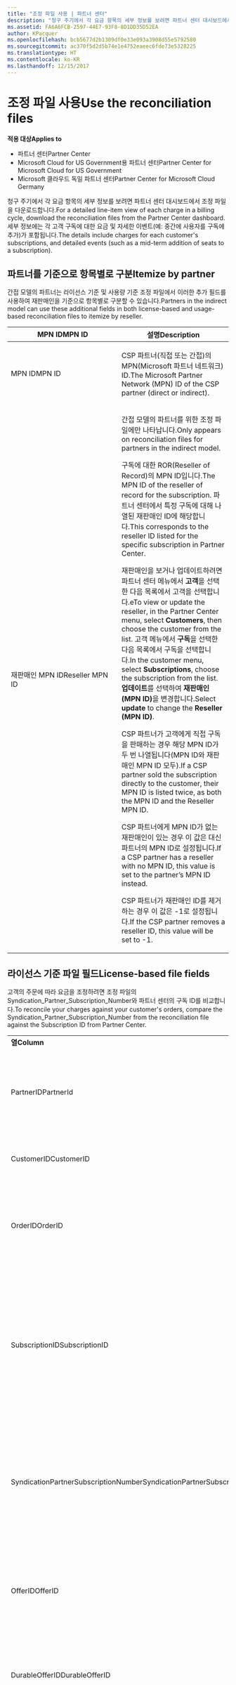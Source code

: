 ```yaml
---
title: "조정 파일 사용 | 파트너 센터"
description: "청구 주기에서 각 요금 항목의 세부 정보를 보려면 파트너 센터 대시보드에서 조정 파일을 다운로드합니다."
ms.assetid: FA6A6FCB-2597-44E7-93F8-8D1DD35D52EA
author: KPacquer
ms.openlocfilehash: bcb5677d2b1309df0e33e093a3908d55e5792580
ms.sourcegitcommit: ac370f5d2d5b74e1e4752eaeec6fde73e5328225
ms.translationtype: HT
ms.contentlocale: ko-KR
ms.lasthandoff: 12/15/2017
---
```

# <a name="use-the-reconciliation-files"></a><span data-ttu-id="bdb46-103">조정 파일 사용</span><span class="sxs-lookup"><span data-stu-id="bdb46-103">Use the reconciliation files</span></span>

**<span data-ttu-id="bdb46-104">적용 대상</span><span class="sxs-lookup"><span data-stu-id="bdb46-104">Applies to</span></span>**

-  <span data-ttu-id="bdb46-105">파트너 센터</span><span class="sxs-lookup"><span data-stu-id="bdb46-105">Partner Center</span></span>
-  <span data-ttu-id="bdb46-106">Microsoft Cloud for US Government용 파트너 센터</span><span class="sxs-lookup"><span data-stu-id="bdb46-106">Partner Center for Microsoft Cloud for US Government</span></span>
-  <span data-ttu-id="bdb46-107">Microsoft 클라우드 독일 파트너 센터</span><span class="sxs-lookup"><span data-stu-id="bdb46-107">Partner Center for Microsoft Cloud Germany</span></span>

<span data-ttu-id="bdb46-108">청구 주기에서 각 요금 항목의 세부 정보를 보려면 파트너 센터 대시보드에서 조정 파일을 다운로드합니다.</span><span class="sxs-lookup"><span data-stu-id="bdb46-108">For a detailed line-item view of each charge in a billing cycle, download the reconciliation files from the Partner Center dashboard.</span></span> <span data-ttu-id="bdb46-109">세부 정보에는 각 고객 구독에 대한 요금 및 자세한 이벤트(예: 중간에 사용자를 구독에 추가)가 포함됩니다.</span><span class="sxs-lookup"><span data-stu-id="bdb46-109">The details include charges for each customer's subscriptions, and detailed events (such as a mid-term addition of seats to a subscription).</span></span>

## <a href="" id="itemizebypartner"></a><span data-ttu-id="bdb46-110">파트너를 기준으로 항목별로 구분</span><span class="sxs-lookup"><span data-stu-id="bdb46-110">Itemize by partner</span></span>


<span data-ttu-id="bdb46-111">간접 모델의 파트너는 라이선스 기준 및 사용량 기준 조정 파일에서 이러한 추가 필드를 사용하여 재판매인을 기준으로 항목별로 구분할 수 있습니다.</span><span class="sxs-lookup"><span data-stu-id="bdb46-111">Partners in the indirect model can use these additional fields in both license-based and usage-based reconciliation files to itemize by reseller.</span></span>

<table>
<colgroup>
<col width="50%" />
<col width="50%" />
</colgroup>
<thead>
<tr class="header">
<th><span data-ttu-id="bdb46-112">MPN ID</span><span class="sxs-lookup"><span data-stu-id="bdb46-112">MPN ID</span></span></th>
<th><span data-ttu-id="bdb46-113">설명</span><span class="sxs-lookup"><span data-stu-id="bdb46-113">Description</span></span></th>
</tr>
</thead>
<tbody>
<tr class="odd">
<td><span data-ttu-id="bdb46-114">MPN ID</span><span class="sxs-lookup"><span data-stu-id="bdb46-114">MPN ID</span></span></td>
<td><p><span data-ttu-id="bdb46-115">CSP 파트너(직접 또는 간접)의 MPN(Microsoft 파트너 네트워크) ID.</span><span class="sxs-lookup"><span data-stu-id="bdb46-115">The Microsoft Partner Network (MPN) ID of the CSP partner (direct or indirect).</span></span></p></td>
</tr>
<tr class="even">
<td><span data-ttu-id="bdb46-116">재판매인 MPN ID</span><span class="sxs-lookup"><span data-stu-id="bdb46-116">Reseller MPN ID</span></span></td>
<td><p><span data-ttu-id="bdb46-117">간접 모델의 파트너를 위한 조정 파일에만 나타납니다.</span><span class="sxs-lookup"><span data-stu-id="bdb46-117">Only appears on reconciliation files for partners in the indirect model.</span></span></p>
<p><span data-ttu-id="bdb46-118">구독에 대한 ROR(Reseller of Record)의 MPN ID입니다.</span><span class="sxs-lookup"><span data-stu-id="bdb46-118">The MPN ID of the reseller of record for the subscription.</span></span> <span data-ttu-id="bdb46-119">파트너 센터에서 특정 구독에 대해 나열된 재판매인 ID에 해당합니다.</span><span class="sxs-lookup"><span data-stu-id="bdb46-119">This corresponds to the reseller ID listed for the specific subscription in Partner Center.</span></span></p>
<p><span data-ttu-id="bdb46-120">재판매인을 보거나 업데이트하려면 파트너 센터 메뉴에서 <strong>고객</strong>을 선택한 다음 목록에서 고객을 선택합니다.</span><span class="sxs-lookup"><span data-stu-id="bdb46-120">eTo view or update the reseller, in the Partner Center menu, select <strong>Customers</strong>, then choose the customer from the list.</span></span> <span data-ttu-id="bdb46-121">고객 메뉴에서 <strong>구독</strong>을 선택한 다음 목록에서 구독을 선택합니다.</span><span class="sxs-lookup"><span data-stu-id="bdb46-121">In the customer menu, select <strong>Subscriptions</strong>, choose the subscription from the list.</span></span> <span data-ttu-id="bdb46-122"><strong>업데이트</strong>를 선택하여 <strong>재판매인(MPN ID)</strong>을 변경합니다.</span><span class="sxs-lookup"><span data-stu-id="bdb46-122">Select <strong>update</strong> to change the <strong>Reseller (MPN ID)</strong>.</span></span></p>
<p><span data-ttu-id="bdb46-123">CSP 파트너가 고객에게 직접 구독을 판매하는 경우 해당 MPN ID가 두 번 나열됩니다(MPN ID와 재판매인 MPN ID 모두).</span><span class="sxs-lookup"><span data-stu-id="bdb46-123">If a CSP partner sold the subscription directly to the customer, their MPN ID is listed twice, as both the MPN ID and the Reseller MPN ID.</span></span></p>
<p><span data-ttu-id="bdb46-124">CSP 파트너에게 MPN ID가 없는 재판매인이 있는 경우 이 값은 대신 파트너의 MPN ID로 설정됩니다.</span><span class="sxs-lookup"><span data-stu-id="bdb46-124">If a CSP partner has a reseller with no MPN ID, this value is set to the partner’s MPN ID instead.</span></span></p>
<p><span data-ttu-id="bdb46-125">CSP 파트너가 재판매인 ID를 제거하는 경우 이 값은 -1로 설정됩니다.</span><span class="sxs-lookup"><span data-stu-id="bdb46-125">If the CSP partner removes a reseller ID, this value will be set to -1.</span></span></p></td>
</tr>
</tbody>
</table>

 

## <a href="" id="licensebasedfiles"></a> <span data-ttu-id="bdb46-126">라이선스 기준 파일 필드</span><span class="sxs-lookup"><span data-stu-id="bdb46-126">License-based file fields</span></span>


<span data-ttu-id="bdb46-127">고객의 주문에 따라 요금을 조정하려면 조정 파일의 Syndication\_Partner\_Subscription\_Number와 파트너 센터의 구독 ID를 비교합니다.</span><span class="sxs-lookup"><span data-stu-id="bdb46-127">To reconcile your charges against your customer's orders, compare the Syndication\_Partner\_Subscription\_Number from the reconciliation file against the Subscription ID from Partner Center.</span></span>

<table>
<colgroup>
<col width="33%" />
<col width="33%" />
<col width="33%" />
</colgroup>
<tbody>
<tr class="odd">
<td><strong><span data-ttu-id="bdb46-128">열</span><span class="sxs-lookup"><span data-stu-id="bdb46-128">Column</span></span></strong></td>
<td><strong><span data-ttu-id="bdb46-129">설명</span><span class="sxs-lookup"><span data-stu-id="bdb46-129">Description</span></span></strong></td>
<td><strong><span data-ttu-id="bdb46-130">샘플 값</span><span class="sxs-lookup"><span data-stu-id="bdb46-130">Sample Value</span></span></strong></td>
</tr>
<tr class="even">
<td><span data-ttu-id="bdb46-131">PartnerID</span><span class="sxs-lookup"><span data-stu-id="bdb46-131">PartnerId</span></span></td>
<td><p><span data-ttu-id="bdb46-132">특정 청구 엔터티의 고유 식별자(GUID 형식).</span><span class="sxs-lookup"><span data-stu-id="bdb46-132">Unique identifier for a specific billing entity, in GUID format.</span></span> <span data-ttu-id="bdb46-133">조정에는 필요하지 않지만 유용한 정보일 수 있습니다.</span><span class="sxs-lookup"><span data-stu-id="bdb46-133">Not required for reconciliation, however may be useful information.</span></span> <span data-ttu-id="bdb46-134">모든 행에서 같습니다.</span><span class="sxs-lookup"><span data-stu-id="bdb46-134">Same in all rows.</span></span></p></td>
<td><span data-ttu-id="bdb46-135">8ddd03642-test-test-test-46b58d356b4e</span><span class="sxs-lookup"><span data-stu-id="bdb46-135">8ddd03642-test-test-test-46b58d356b4e</span></span></td>
</tr>
<tr class="odd">
<td><span data-ttu-id="bdb46-136">CustomerID</span><span class="sxs-lookup"><span data-stu-id="bdb46-136">CustomerID</span></span></td>
<td><p><span data-ttu-id="bdb46-137">고객을 식별하는 데 사용되는 GUID 형식의 고유한 Microsoft ID.</span><span class="sxs-lookup"><span data-stu-id="bdb46-137">Unique Microsoft ID, in GUID format, used to identify the customer.</span></span></p></td>
<td><span data-ttu-id="bdb46-138">12ABCD34-001A-BCD2-987C-3210ABCD5678</span><span class="sxs-lookup"><span data-stu-id="bdb46-138">12ABCD34-001A-BCD2-987C-3210ABCD5678</span></span></td>
</tr>
<tr class="even">
<td><span data-ttu-id="bdb46-139">OrderID</span><span class="sxs-lookup"><span data-stu-id="bdb46-139">OrderID</span></span></td>
<td><p><span data-ttu-id="bdb46-140">Microsoft 청구 플랫폼에서 주문의 고유 식별자.</span><span class="sxs-lookup"><span data-stu-id="bdb46-140">Unique identifier for an order in the Microsoft billing platform.</span></span> <span data-ttu-id="bdb46-141">지원 센터에 문의할 때 주문을 식별하는 데 유용할 수 있지만 조정에 필요한 것은 아닙니다.</span><span class="sxs-lookup"><span data-stu-id="bdb46-141">May be useful to identify the order when contacting support but not for reconciliation.</span></span></p></td>
<td><span data-ttu-id="bdb46-142">566890604832738111</span><span class="sxs-lookup"><span data-stu-id="bdb46-142">566890604832738111</span></span></td>
</tr>
<tr class="odd">
<td><span data-ttu-id="bdb46-143">SubscriptionID</span><span class="sxs-lookup"><span data-stu-id="bdb46-143">SubscriptionID</span></span></td>
<td><p><span data-ttu-id="bdb46-144">Microsoft 청구 플랫폼에서 구독의 고유 식별자.</span><span class="sxs-lookup"><span data-stu-id="bdb46-144">Unique identifier for a subscription in the Microsoft billing platform.</span></span> <span data-ttu-id="bdb46-145">지원에 문의할 때 구독을 식별하는 데 유용할 수 있지만 조정에 필요한 것은 아닙니다.</span><span class="sxs-lookup"><span data-stu-id="bdb46-145">May be useful to identify the subscription when contacting support but not for reconciliation.</span></span></p>
<p><span data-ttu-id="bdb46-146">이 ID는 파트너 관리 콘솔의 구독 ID와 다릅니다.</span><span class="sxs-lookup"><span data-stu-id="bdb46-146">This is not the same as the Subscription ID on the Partner Admin Console.</span></span> <span data-ttu-id="bdb46-147">Syndication_Partner_Subscription_Number를 참조하세요.</span><span class="sxs-lookup"><span data-stu-id="bdb46-147">Please see Syndication_Partner_Subscription_Number.</span></span></p></td>
<td><span data-ttu-id="bdb46-148">usCBMgAAAAAAAAIA</span><span class="sxs-lookup"><span data-stu-id="bdb46-148">usCBMgAAAAAAAAIA</span></span></td>
</tr>
<tr class="even">
<td><span data-ttu-id="bdb46-149">SyndicationPartnerSubscriptionNumber</span><span class="sxs-lookup"><span data-stu-id="bdb46-149">SyndicationPartnerSubscriptionNumber</span></span></td>
<td><p><span data-ttu-id="bdb46-150">구독의 고유 식별자.</span><span class="sxs-lookup"><span data-stu-id="bdb46-150">Unique identifier for subscriptions.</span></span> <span data-ttu-id="bdb46-151">고객은 같은 계획으로 여러 구독을 사용할 수 있으므로 이 식별자는 조정 파일 분석에 중요합니다.</span><span class="sxs-lookup"><span data-stu-id="bdb46-151">A customer can have multiple subscriptions for the same plan, so this is important for reconciliation file analysis.</span></span></p>
<p><span data-ttu-id="bdb46-152">이 필드는 파트너 관리 콘솔에서 구독 ID에 매핑됩니다.</span><span class="sxs-lookup"><span data-stu-id="bdb46-152">This field maps to the Subscription ID in the Partner Admin Console.</span></span></p></td>
<td><span data-ttu-id="bdb46-153">fb977ab5-test-test-test-24c8d9591708</span><span class="sxs-lookup"><span data-stu-id="bdb46-153">fb977ab5-test-test-test-24c8d9591708</span></span></td>
</tr>
<tr class="odd">
<td><span data-ttu-id="bdb46-154">OfferID</span><span class="sxs-lookup"><span data-stu-id="bdb46-154">OfferID</span></span></td>
<td><p><span data-ttu-id="bdb46-155">고유 제품 ID.</span><span class="sxs-lookup"><span data-stu-id="bdb46-155">Unique offer ID.</span></span> <span data-ttu-id="bdb46-156">가격표에 따른 표준 제품 ID.</span><span class="sxs-lookup"><span data-stu-id="bdb46-156">Standard offer ID as per price list.</span></span></p>
<p><span data-ttu-id="bdb46-157"><b>참고</b>: 이 값은 가격 목록의 제품 ID와 일치하지 않습니다.</span><span class="sxs-lookup"><span data-stu-id="bdb46-157"><b>Note</b>: This value does not match Offer ID from the price list.</span></span> <span data-ttu-id="bdb46-158">아래의 DurableOfferID를 참조하세요.</span><span class="sxs-lookup"><span data-stu-id="bdb46-158">See DurableOfferID below.</span></span></p></td>
<td><span data-ttu-id="bdb46-159">FE616D64-E9A8-40EF-843F-152E9BBEF3D1</span><span class="sxs-lookup"><span data-stu-id="bdb46-159">FE616D64-E9A8-40EF-843F-152E9BBEF3D1</span></span></td>
</tr>
<tr class="even">
<td><span data-ttu-id="bdb46-160">DurableOfferID</span><span class="sxs-lookup"><span data-stu-id="bdb46-160">DurableOfferID</span></span></td>
<td><p><span data-ttu-id="bdb46-161">고유 지속형 제품 ID(가격표에 정의됨).</span><span class="sxs-lookup"><span data-stu-id="bdb46-161">Unique durable offer ID, as defined in the price list.</span></span></p>
<p><span data-ttu-id="bdb46-162"><b>참고</b>: 이 값은 가격 목록의 제품 ID와 일치합니다.</span><span class="sxs-lookup"><span data-stu-id="bdb46-162"><b>Note</b>: This value matches the Offer ID from the price list.</span></span></p></td>
<td><span data-ttu-id="bdb46-163">1017D7F3-6D7F-4BFA-BDD8-79BC8F104E0C</span><span class="sxs-lookup"><span data-stu-id="bdb46-163">1017D7F3-6D7F-4BFA-BDD8-79BC8F104E0C</span></span></td>
</tr>
<tr class="odd">
<td><span data-ttu-id="bdb46-164">OfferName</span><span class="sxs-lookup"><span data-stu-id="bdb46-164">OfferName</span></span></td>
<td><p><span data-ttu-id="bdb46-165">고객이 구매한 서비스 제품의 이름(가격표에 정의됨).</span><span class="sxs-lookup"><span data-stu-id="bdb46-165">The name of the service offering purchased by the customer, as defined in the price list.</span></span></p></td>
<td><span data-ttu-id="bdb46-166">Microsoft Office 365(계획 E3)</span><span class="sxs-lookup"><span data-stu-id="bdb46-166">Microsoft Office 365 (Plan E3)</span></span></td>
</tr>
<tr class="even">
<td><span data-ttu-id="bdb46-167">SubscriptionStartDate</span><span class="sxs-lookup"><span data-stu-id="bdb46-167">SubscriptionStartDate</span></span></td>
<td><p><span data-ttu-id="bdb46-168">구독 시작 날짜(주문이 제출된 다음 날로 설정됨).</span><span class="sxs-lookup"><span data-stu-id="bdb46-168">The subscription start date, set to the day after the order is submitted.</span></span> <span data-ttu-id="bdb46-169">구독 시작 날짜와 함께 종료 날짜를 살펴보면 고객이 아직 구독의 첫 번째 해에 속하는지 아니면 구독이 다음 연도에 대해 갱신되었는지를 확인할 수 있습니다.</span><span class="sxs-lookup"><span data-stu-id="bdb46-169">By looking at the subscription start date in conjunction with the end date, you can determine if the customer is still within the first year of the subscription or if the subscription has been renewed for the following year.</span></span></p>
<p><span data-ttu-id="bdb46-170">시간은 항상 해당하는 날의 시작인 0:00입니다.</span><span class="sxs-lookup"><span data-stu-id="bdb46-170">The time is always the beginning of the day, 0:00.</span></span></p></td>
<td><span data-ttu-id="bdb46-171">2/1/2015 0:00</span><span class="sxs-lookup"><span data-stu-id="bdb46-171">2/1/2015 0:00</span></span></td>
</tr>
<tr class="odd">
<td><span data-ttu-id="bdb46-172">SubscriptionEndDate</span><span class="sxs-lookup"><span data-stu-id="bdb46-172">SubscriptionEndDate</span></span></td>
<td><p><span data-ttu-id="bdb46-173">구독 종료 날짜: 12개월 + 시작 날짜 이후 x일(파트너 청구 날짜에 맞추기 위해) 또는 갱신 날짜로부터 12개월.</span><span class="sxs-lookup"><span data-stu-id="bdb46-173">The subscription end date: 12 months + x days after start date (to align with partner billing date) or 12 months from renewal date.</span></span></p>
<p><span data-ttu-id="bdb46-174">갱신 시 가격은 현재 가격표로 업데이트됩니다.</span><span class="sxs-lookup"><span data-stu-id="bdb46-174">At renewal, prices are updated to the current price list.</span></span> <span data-ttu-id="bdb46-175">자동 갱신에 앞서 고객과 연락해야 할 수 있습니다.</span><span class="sxs-lookup"><span data-stu-id="bdb46-175">Customer communication may be required in advance of automated renewal.</span></span></p>
<p><span data-ttu-id="bdb46-176">시간은 항상 해당하는 날의 시작인 0:00입니다.</span><span class="sxs-lookup"><span data-stu-id="bdb46-176">The time is always the beginning of the day, 0:00.</span></span></p></td>
<td><span data-ttu-id="bdb46-177">2/1/2015 0:00</span><span class="sxs-lookup"><span data-stu-id="bdb46-177">2/1/2015 0:00</span></span></td>
</tr>
<tr class="even">
<td><span data-ttu-id="bdb46-178">ChargeStartDate</span><span class="sxs-lookup"><span data-stu-id="bdb46-178">ChargeStartDate</span></span></td>
<td><p><span data-ttu-id="bdb46-179">요금 시작일.</span><span class="sxs-lookup"><span data-stu-id="bdb46-179">Start day of the charges.</span></span></p>
<p><span data-ttu-id="bdb46-180">고객이 실제 사용자 수를 변경하면 이 사용자 수는 요금을 일별로 부과(비례하는 계산)하는 데 사용됩니다.</span><span class="sxs-lookup"><span data-stu-id="bdb46-180">When a customer changes seat numbers, this number is used to calculate per-day (pro-rata) charges.</span></span></p>
<p><span data-ttu-id="bdb46-181">시간은 항상 해당하는 날의 시작인 0:00입니다.</span><span class="sxs-lookup"><span data-stu-id="bdb46-181">The time is always the beginning of the day, 0:00.</span></span></p></td>
<td><span data-ttu-id="bdb46-182">2/1/2015 0:00</span><span class="sxs-lookup"><span data-stu-id="bdb46-182">2/1/2015 0:00</span></span></td>
</tr>
<tr class="odd">
<td><span data-ttu-id="bdb46-183">ChargeEndDate</span><span class="sxs-lookup"><span data-stu-id="bdb46-183">ChargeEndDate</span></span></td>
<td><p><span data-ttu-id="bdb46-184">요금 종료일.</span><span class="sxs-lookup"><span data-stu-id="bdb46-184">End day of the charges.</span></span></p>
<p><span data-ttu-id="bdb46-185">고객이 실제 사용자 수를 변경하면 이 사용자 수는 요금을 일별로 부과(비례하는 계산)하는 데 사용됩니다.</span><span class="sxs-lookup"><span data-stu-id="bdb46-185">When a customer changes seat numbers, this number is used to calculate per-day (pro-rata) charges.</span></span></p>
<p><span data-ttu-id="bdb46-186">시간은 항상 해당 일의 마지막인 23:59입니다.</span><span class="sxs-lookup"><span data-stu-id="bdb46-186">The time is always the end of the day, 23:59.</span></span></p></td>
<td><span data-ttu-id="bdb46-187">2/28/2015 23:59</span><span class="sxs-lookup"><span data-stu-id="bdb46-187">2/28/2015 23:59</span></span></td>
</tr>
<tr class="even">
<td><span data-ttu-id="bdb46-188">ChargeType</span><span class="sxs-lookup"><span data-stu-id="bdb46-188">ChargeType</span></span></td>
<td><p><span data-ttu-id="bdb46-189">요금 또는 조정 유형.</span><span class="sxs-lookup"><span data-stu-id="bdb46-189">The type of charge or adjustment.</span></span> <span data-ttu-id="bdb46-190"><a href="#charge_types">송장과 조정 파일 간 요금 매핑</a>을 참조하세요.</span><span class="sxs-lookup"><span data-stu-id="bdb46-190">See <a href="#charge_types">Mapping charges between an invoice and the reconciliation file</a></span></span></p></td>
<td><p><span data-ttu-id="bdb46-191"><a href="#charge_types">송장과 조정 파일 간 요금 매핑</a>을 참조하세요.</span><span class="sxs-lookup"><span data-stu-id="bdb46-191">See <a href="#charge_types">Mapping charges between an invoice and the reconciliation file</a></span></span></p></td>
</tr>
<tr class="odd">
<td><span data-ttu-id="bdb46-192">UnitPrice</span><span class="sxs-lookup"><span data-stu-id="bdb46-192">UnitPrice</span></span></td>
<td><p><span data-ttu-id="bdb46-193">실제 사용자 수당 가격. 구매 시 가격표에 게시된 바와 같음.</span><span class="sxs-lookup"><span data-stu-id="bdb46-193">Price per seat, as published in the pricelist at the time of purchase.</span></span> <span data-ttu-id="bdb46-194">조정 중에 대금 청구 시스템에 저장된 정보와 일치하는지 확인합니다.</span><span class="sxs-lookup"><span data-stu-id="bdb46-194">Ensure this matches the information stored in your billing system during reconciliation.</span></span></p></td>
<td><span data-ttu-id="bdb46-195">6.82</span><span class="sxs-lookup"><span data-stu-id="bdb46-195">6.82</span></span></td>
</tr>
<tr class="even">
<td><span data-ttu-id="bdb46-196">Quantity</span><span class="sxs-lookup"><span data-stu-id="bdb46-196">Quantity</span></span></td>
<td><p><span data-ttu-id="bdb46-197">실제 사용자 수.</span><span class="sxs-lookup"><span data-stu-id="bdb46-197">Number of seats.</span></span> <span data-ttu-id="bdb46-198">조정 중에 대금 청구 시스템에 저장된 정보와 일치하는지 확인합니다.</span><span class="sxs-lookup"><span data-stu-id="bdb46-198">Ensure this matches the information stored in your billing system during reconciliation.</span></span></p></td>
<td><span data-ttu-id="bdb46-199">2</span><span class="sxs-lookup"><span data-stu-id="bdb46-199">2</span></span></td>
</tr>
<tr class="odd">
<td><span data-ttu-id="bdb46-200">Amount</span><span class="sxs-lookup"><span data-stu-id="bdb46-200">Amount</span></span></td>
<td><p><span data-ttu-id="bdb46-201">수량의 가격 합계.</span><span class="sxs-lookup"><span data-stu-id="bdb46-201">Total of price for quantity.</span></span> <span data-ttu-id="bdb46-202">금액 계산이 귀하가 고객에 대해 이 값을 계산하는 방법과 일치하는지를 확인하는 데 유용합니다.</span><span class="sxs-lookup"><span data-stu-id="bdb46-202">Useful to check that the amount calculation matches how you calculate this for your customers.</span></span></p></td>
<td><span data-ttu-id="bdb46-203">13.32</span><span class="sxs-lookup"><span data-stu-id="bdb46-203">13.32</span></span></td>
</tr>
<tr class="even">
<td><span data-ttu-id="bdb46-204">TotalOtherDiscount</span><span class="sxs-lookup"><span data-stu-id="bdb46-204">TotalOtherDiscount</span></span></td>
<td><p><span data-ttu-id="bdb46-205">이러한 요금에 적용된 할인 금액.</span><span class="sxs-lookup"><span data-stu-id="bdb46-205">Amount of discount applied to these charges.</span></span> <span data-ttu-id="bdb46-206">인센티브를 받을 수 있는 새 구독 또는 IUR도 이 열에 할인 금액을 포함합니다.</span><span class="sxs-lookup"><span data-stu-id="bdb46-206">IUR or new subscriptions eligible for an incentive will also contain a discount amount in this column.</span></span></p></td>
<td><span data-ttu-id="bdb46-207">2.32</span><span class="sxs-lookup"><span data-stu-id="bdb46-207">2.32</span></span></td>
</tr>
<tr class="odd">
<td><span data-ttu-id="bdb46-208">Subtotal</span><span class="sxs-lookup"><span data-stu-id="bdb46-208">Subtotal</span></span></td>
<td><p><span data-ttu-id="bdb46-209">세금을 적용하기 전의 총액.</span><span class="sxs-lookup"><span data-stu-id="bdb46-209">Total before tax.</span></span> <span data-ttu-id="bdb46-210">할인이 있을 경우 소계가 예상 총액과 일치하는지 확인합니다.</span><span class="sxs-lookup"><span data-stu-id="bdb46-210">Checks that your subtotal matches your expected total, in case of a discount.</span></span></p></td>
<td><span data-ttu-id="bdb46-211">11</span><span class="sxs-lookup"><span data-stu-id="bdb46-211">11</span></span></td>
</tr>
<tr class="even">
<td><span data-ttu-id="bdb46-212">Tax</span><span class="sxs-lookup"><span data-stu-id="bdb46-212">Tax</span></span></td>
<td><p><span data-ttu-id="bdb46-213">해당 지역/국가의 세금 규칙 및 특정 상황에 따른 세액 요금.</span><span class="sxs-lookup"><span data-stu-id="bdb46-213">Tax amount charge, based on your market's tax rules and specific circumstances.</span></span></p></td>
<td><span data-ttu-id="bdb46-214">0</span><span class="sxs-lookup"><span data-stu-id="bdb46-214">0</span></span></td>
</tr>
<tr class="odd">
<td><span data-ttu-id="bdb46-215">TotalForCustomer</span><span class="sxs-lookup"><span data-stu-id="bdb46-215">TotalForCustomer</span></span></td>
<td><p><span data-ttu-id="bdb46-216">세금을 적용한 후의 총액.</span><span class="sxs-lookup"><span data-stu-id="bdb46-216">Total after tax.</span></span> <span data-ttu-id="bdb46-217">송장에 세금이 부과되었는지 확인합니다.</span><span class="sxs-lookup"><span data-stu-id="bdb46-217">Checks if you are charged tax in the invoice.</span></span></p></td>
<td><span data-ttu-id="bdb46-218">11</span><span class="sxs-lookup"><span data-stu-id="bdb46-218">11</span></span></td>
</tr>
<tr class="even">
<td><span data-ttu-id="bdb46-219">Currency</span><span class="sxs-lookup"><span data-stu-id="bdb46-219">Currency</span></span></td>
<td><p><span data-ttu-id="bdb46-220">통화 형식.</span><span class="sxs-lookup"><span data-stu-id="bdb46-220">Currency type.</span></span> <span data-ttu-id="bdb46-221">각 청구 엔터티의 통화는 한 가지만 가능합니다.</span><span class="sxs-lookup"><span data-stu-id="bdb46-221">Each billing entity has only one currency.</span></span> <span data-ttu-id="bdb46-222">통화가 첫 번째 송장과 일치하는지 확인한 다음 주요 청구 플랫폼 업데이트 후에 다시 확인합니다.</span><span class="sxs-lookup"><span data-stu-id="bdb46-222">Check that it matches your first invoice and then after any major billing platform update.</span></span></p></td>
<td><span data-ttu-id="bdb46-223">EUR</span><span class="sxs-lookup"><span data-stu-id="bdb46-223">EUR</span></span></td>
</tr>
<tr class="odd">
<td><span data-ttu-id="bdb46-224">CustomerName</span><span class="sxs-lookup"><span data-stu-id="bdb46-224">CustomerName</span></span></td>
<td><p><span data-ttu-id="bdb46-225">파트너 센터에 보고된 고객의 조직 이름.</span><span class="sxs-lookup"><span data-stu-id="bdb46-225">Customer's organization name as reported in Partner Center.</span></span> <span data-ttu-id="bdb46-226">시스템 정보로 송장을 조정할 때 매우 중요합니다.</span><span class="sxs-lookup"><span data-stu-id="bdb46-226">This is very important for reconciling the invoice with your system information.</span></span></p></td>
<td><span data-ttu-id="bdb46-227">테스트 고객 A</span><span class="sxs-lookup"><span data-stu-id="bdb46-227">Test Customer A</span></span></td>
</tr>
<tr class="even">
<td><span data-ttu-id="bdb46-228">MPNID</span><span class="sxs-lookup"><span data-stu-id="bdb46-228">MPNID</span></span></td>
<td><p><span data-ttu-id="bdb46-229">CSP 파트너의 MPN ID</span><span class="sxs-lookup"><span data-stu-id="bdb46-229">MPN ID of the CSP partner</span></span></p></td>
<td><span data-ttu-id="bdb46-230">4390934</span><span class="sxs-lookup"><span data-stu-id="bdb46-230">4390934</span></span></td>
</tr>
<tr class="odd">
<td><span data-ttu-id="bdb46-231">ResellerMPNID</span><span class="sxs-lookup"><span data-stu-id="bdb46-231">ResellerMPNID</span></span></td>
<td><p><span data-ttu-id="bdb46-232">구독에 대한 ROR(Reseller of Record)의 MPN ID입니다.</span><span class="sxs-lookup"><span data-stu-id="bdb46-232">MPN ID of the reseller of record for the subscription.</span></span> <span data-ttu-id="bdb46-233">[파트너를 기준으로 항목별로 구분](#itemizebypartner)을 참조하세요.</span><span class="sxs-lookup"><span data-stu-id="bdb46-233">See [Itemize by partner](#itemizebypartner).</span></span></p></td>
<td><span data-ttu-id="bdb46-234">4390934</span><span class="sxs-lookup"><span data-stu-id="bdb46-234">4390934</span></span></td>
</tr>
<tr class="even">
<td><span data-ttu-id="bdb46-235">DomainName</span><span class="sxs-lookup"><span data-stu-id="bdb46-235">DomainName</span></span></td>
<td><p><span data-ttu-id="bdb46-236">고객을 식별하는 데 사용되는 고객의 도메인 이름.</span><span class="sxs-lookup"><span data-stu-id="bdb46-236">Customer's domain name, used to help identify the customer.</span></span></p></td>
<td><span data-ttu-id="bdb46-237">example.onmicrosoft.com</span><span class="sxs-lookup"><span data-stu-id="bdb46-237">example.onmicrosoft.com</span></span></td>
</tr>
<tr class="odd">
<td><span data-ttu-id="bdb46-238">SubscriptionName</span><span class="sxs-lookup"><span data-stu-id="bdb46-238">SubscriptionName</span></span></td>
<td><p><span data-ttu-id="bdb46-239">구독 애칭.</span><span class="sxs-lookup"><span data-stu-id="bdb46-239">Subscription nickname.</span></span> <span data-ttu-id="bdb46-240">애칭을 지정하지 않으면 파트너 센터에서 OfferName을 사용합니다.</span><span class="sxs-lookup"><span data-stu-id="bdb46-240">If no nickname is specified, Partner Center uses the OfferName.</span></span></p></td>
<td><span data-ttu-id="bdb46-241">프로젝트 온라인</span><span class="sxs-lookup"><span data-stu-id="bdb46-241">PROJECT ONLINE</span></span></td>
</tr>
<tr class="even">
<td><span data-ttu-id="bdb46-242">SubscriptionDescription</span><span class="sxs-lookup"><span data-stu-id="bdb46-242">SubscriptionDescription</span></span></td>
<td><p><span data-ttu-id="bdb46-243">고객이 구매한 서비스 제품의 이름(가격표에 정의됨).</span><span class="sxs-lookup"><span data-stu-id="bdb46-243">The name of the service offering purchased by the customer, as defined in the price list.</span></span> <span data-ttu-id="bdb46-244">(제품 이름과 동일한 필드).</span><span class="sxs-lookup"><span data-stu-id="bdb46-244">(This is an identical field to Offer name).</span></span></p></td>
<td><span data-ttu-id="bdb46-245">프로젝트 클라이언트 없는 프로젝트 온라인 프리미엄</span><span class="sxs-lookup"><span data-stu-id="bdb46-245">PROJECT ONLINE PREMIUM WITHOUT PROJECT CLIENT</span></span></td>
</tr>
</tbody>
</table>


## <a href="" id="usagebasedfiles"></a><span data-ttu-id="bdb46-246">사용량 기준 파일 필드</span><span class="sxs-lookup"><span data-stu-id="bdb46-246">Usage-based file fields</span></span>


<span data-ttu-id="bdb46-247">고객의 사용량에 따라 요금을 조정하려면 조정 파일의 ResellerID/ResellerName/ResellerBillableAccount, 파트너 센터의 구독 ID 및 고객 이름을 비교합니다.</span><span class="sxs-lookup"><span data-stu-id="bdb46-247">To reconcile your charges against your customer's usage, compare the ResellerID/ResellerName/ResellerBillableAccount from the reconciliation file, the customer name, and the Subscription ID from Partner Center.</span></span>

<span data-ttu-id="bdb46-248">다음 필드에서는 사용된 서비스와 요금을 설명합니다.</span><span class="sxs-lookup"><span data-stu-id="bdb46-248">The following fields explain which services were used and the rate.</span></span>

<table>
<colgroup>
<col width="33%" />
<col width="33%" />
<col width="33%" />
</colgroup>
<tbody>
<tr class="odd">
<td><strong><span data-ttu-id="bdb46-249">열</span><span class="sxs-lookup"><span data-stu-id="bdb46-249">Column</span></span></strong></td>
<td><strong><span data-ttu-id="bdb46-250">설명</span><span class="sxs-lookup"><span data-stu-id="bdb46-250">Description</span></span></strong></td>
<td><strong><span data-ttu-id="bdb46-251">샘플 값</span><span class="sxs-lookup"><span data-stu-id="bdb46-251">Sample value</span></span></strong></td>
</tr>
<tr class="even">
<td><span data-ttu-id="bdb46-252">PartnerID</span><span class="sxs-lookup"><span data-stu-id="bdb46-252">PartnerID</span></span></td>
<td><p><span data-ttu-id="bdb46-253">GUID 형식의 파트너 ID</span><span class="sxs-lookup"><span data-stu-id="bdb46-253">Partner ID, in GUID format.</span></span></p></td>
<td><span data-ttu-id="bdb46-254">DA41BC5F-C52D-4464-8A8D-8C8DCC43503B</span><span class="sxs-lookup"><span data-stu-id="bdb46-254">DA41BC5F-C52D-4464-8A8D-8C8DCC43503B</span></span></td>
</tr>
<tr class="odd">
<td><span data-ttu-id="bdb46-255">PartnerName</span><span class="sxs-lookup"><span data-stu-id="bdb46-255">PartnerName</span></span></td>
<td><p><span data-ttu-id="bdb46-256">파트너 이름</span><span class="sxs-lookup"><span data-stu-id="bdb46-256">Partner Name.</span></span></p></td>
<td><span data-ttu-id="bdb46-257">Acme Incorporated</span><span class="sxs-lookup"><span data-stu-id="bdb46-257">Acme Incorporated</span></span></td>
</tr>
<tr class="even">
<td><span data-ttu-id="bdb46-258">PartnerBillableAccountID</span><span class="sxs-lookup"><span data-stu-id="bdb46-258">PartnerBillableAccountID</span></span></td>
<td><p><span data-ttu-id="bdb46-259">파트너 계정 ID</span><span class="sxs-lookup"><span data-stu-id="bdb46-259">Partner Account ID.</span></span></p></td>
<td><span data-ttu-id="bdb46-260">1010578050</span><span class="sxs-lookup"><span data-stu-id="bdb46-260">1010578050</span></span></td>
</tr>
<tr class="odd">
<td><span data-ttu-id="bdb46-261">CustomerName</span><span class="sxs-lookup"><span data-stu-id="bdb46-261">CustomerName</span></span></td>
<td><p><span data-ttu-id="bdb46-262">파트너 센터에 보고된 고객의 조직 이름.</span><span class="sxs-lookup"><span data-stu-id="bdb46-262">Customer's organization name as reported in Partner Center.</span></span> <span data-ttu-id="bdb46-263">시스템 정보로 송장을 조정할 때 매우 중요합니다.</span><span class="sxs-lookup"><span data-stu-id="bdb46-263">This is very important for reconciling the invoice with your system information.</span></span></p></td>
<td><span data-ttu-id="bdb46-264">테스트 고객 A</span><span class="sxs-lookup"><span data-stu-id="bdb46-264">Test Customer A</span></span></td>
</tr>
<tr class="even">
<td><span data-ttu-id="bdb46-265">MPNID</span><span class="sxs-lookup"><span data-stu-id="bdb46-265">MPNID</span></span></td>
<td><p><span data-ttu-id="bdb46-266">CSP 파트너의 MPN ID입니다.</span><span class="sxs-lookup"><span data-stu-id="bdb46-266">MPN ID of the CSP partner.</span></span></p></td>
<td><span data-ttu-id="bdb46-267">4390934</span><span class="sxs-lookup"><span data-stu-id="bdb46-267">4390934</span></span></td>
</tr>
<tr class="odd">
<td><span data-ttu-id="bdb46-268">ResellerMPNID</span><span class="sxs-lookup"><span data-stu-id="bdb46-268">ResellerMPNID</span></span></td>
<td><p><span data-ttu-id="bdb46-269">구독에 대한 ROR(Reseller of Record)의 MPN ID입니다.</span><span class="sxs-lookup"><span data-stu-id="bdb46-269">MPN ID of the reseller of record for the subscription.</span></span> <span data-ttu-id="bdb46-270">[파트너를 기준으로 항목별로 구분](#itemizebypartner)을 참조하세요.</span><span class="sxs-lookup"><span data-stu-id="bdb46-270">See [Itemize by partner](#itemizebypartner).</span></span></p></td>
<td><span data-ttu-id="bdb46-271">4390934</span><span class="sxs-lookup"><span data-stu-id="bdb46-271">4390934</span></span></td>
</tr>
<tr class="even">
<td><span data-ttu-id="bdb46-272">InvoiceNumber</span><span class="sxs-lookup"><span data-stu-id="bdb46-272">InvoiceNumber</span></span></td>
<td><p><span data-ttu-id="bdb46-273">지정한 트랜잭션이 표시되는 송장 번호</span><span class="sxs-lookup"><span data-stu-id="bdb46-273">Invoice number where the specified transaction appears.</span></span></p></td>
<td><span data-ttu-id="bdb46-274">D020001IVK</span><span class="sxs-lookup"><span data-stu-id="bdb46-274">D020001IVK</span></span></td>
</tr>
<tr class="odd">
<td><span data-ttu-id="bdb46-275">ChargeStartDate</span><span class="sxs-lookup"><span data-stu-id="bdb46-275">ChargeStartDate</span></span></td>
<td><p><span data-ttu-id="bdb46-276">이전 청구 주기에서 이전에 요금이 청구되지 않은 숨은 사용 데이터의 날짜를 표시하는 경우를 제외하고 청구 주기의 시작 날짜.</span><span class="sxs-lookup"><span data-stu-id="bdb46-276">Start date of billing cycle except when presenting dates of previously uncharged latent usage data (from previous bill cycle).</span></span></p>
<p><span data-ttu-id="bdb46-277">시간은 항상 해당하는 날의 시작인 0:00입니다.</span><span class="sxs-lookup"><span data-stu-id="bdb46-277">The time is always the beginning of the day, 0:00.</span></span></p></td>
<td><span data-ttu-id="bdb46-278">2/1/2014 0:00</span><span class="sxs-lookup"><span data-stu-id="bdb46-278">2/1/2014 0:00</span></span></td>
</tr>
<tr class="even">
<td><span data-ttu-id="bdb46-279">ChargeEndDate</span><span class="sxs-lookup"><span data-stu-id="bdb46-279">ChargeEndDate</span></span></td>
<td><p><span data-ttu-id="bdb46-280">이전 청구 주기에서 이전에 요금이 청구되지 않은 숨은 사용 데이터의 날짜를 표시하는 경우를 제외하고 청구 주기의 종료 날짜.</span><span class="sxs-lookup"><span data-stu-id="bdb46-280">End date of billing cycle except when presenting dates of previously uncharged latent usage data (from previous bill cycle).</span></span></p>
<p><span data-ttu-id="bdb46-281">시간은 항상 해당 일의 마지막인 23:59입니다.</span><span class="sxs-lookup"><span data-stu-id="bdb46-281">The time is always the end of the day, 23:59.</span></span></p></td>
<td><span data-ttu-id="bdb46-282">2/28/2014 23:59</span><span class="sxs-lookup"><span data-stu-id="bdb46-282">2/28/2014 23:59</span></span></td>
</tr>
<tr class="odd">
<td><span data-ttu-id="bdb46-283">SubscriptionID</span><span class="sxs-lookup"><span data-stu-id="bdb46-283">SubscriptionID</span></span></td>
<td><p><span data-ttu-id="bdb46-284">Microsoft 청구 플랫폼에서 구독의 고유 식별자.</span><span class="sxs-lookup"><span data-stu-id="bdb46-284">Unique identifier for a subscription in the Microsoft billing platform.</span></span> <span data-ttu-id="bdb46-285">지원에 문의할 때 구독을 식별하는 데 유용할 수 있지만 조정에 필요한 것은 아닙니다.</span><span class="sxs-lookup"><span data-stu-id="bdb46-285">May be useful to identify the subscription when contacting support but not for reconciliation.</span></span></p>
<p><span data-ttu-id="bdb46-286">이 ID는 파트너 관리 콘솔의 구독 ID와 다릅니다.</span><span class="sxs-lookup"><span data-stu-id="bdb46-286">This is not the same as the Subscription ID on the Partner Admin Console.</span></span></p></td>
<td><span data-ttu-id="bdb46-287">usCBMgAAAAAAAAIA</span><span class="sxs-lookup"><span data-stu-id="bdb46-287">usCBMgAAAAAAAAIA</span></span></td>
</tr>
<tr class="even">
<td><span data-ttu-id="bdb46-288">SubscriptionName</span><span class="sxs-lookup"><span data-stu-id="bdb46-288">SubscriptionName</span></span></td>
<td><p><span data-ttu-id="bdb46-289">서비스의 애칭.</span><span class="sxs-lookup"><span data-stu-id="bdb46-289">Nickname of the service offering.</span></span></p></td>
<td><span data-ttu-id="bdb46-290">Microsoft Azure</span><span class="sxs-lookup"><span data-stu-id="bdb46-290">Microsoft Azure</span></span></td>
</tr>
<tr class="odd">
<td><span data-ttu-id="bdb46-291">SubscriptionDescription</span><span class="sxs-lookup"><span data-stu-id="bdb46-291">SubscriptionDescription</span></span></td>
<td><p><span data-ttu-id="bdb46-292">서비스 제품의 LOB(기간 업무)</span><span class="sxs-lookup"><span data-stu-id="bdb46-292">Line of business of the service offering</span></span></p></td>
<td><span data-ttu-id="bdb46-293">Microsoft Azure</span><span class="sxs-lookup"><span data-stu-id="bdb46-293">Microsoft Azure</span></span></td>
</tr>
<tr class="even">
<td><span data-ttu-id="bdb46-294">OrderID</span><span class="sxs-lookup"><span data-stu-id="bdb46-294">OrderID</span></span></td>
<td><p><span data-ttu-id="bdb46-295">Microsoft 청구 플랫폼에서 주문의 고유 식별자.</span><span class="sxs-lookup"><span data-stu-id="bdb46-295">Unique identifier for an order in the Microsoft billing platform.</span></span> <span data-ttu-id="bdb46-296">지원 센터에 문의할 때 구독을 식별하는 데 유용할 수 있지만 조정에 필요한 것은 아닙니다.</span><span class="sxs-lookup"><span data-stu-id="bdb46-296">May be useful to identify the subscription when contacting support but not for reconciliation.</span></span></p></td>
<td><span data-ttu-id="bdb46-297">566890604832738111</span><span class="sxs-lookup"><span data-stu-id="bdb46-297">566890604832738111</span></span></td>
</tr>
<tr class="odd">
<td><span data-ttu-id="bdb46-298">ServiceName</span><span class="sxs-lookup"><span data-stu-id="bdb46-298">ServiceName</span></span></td>
<td><p><span data-ttu-id="bdb46-299">해당 Azure 서비스의 이름</span><span class="sxs-lookup"><span data-stu-id="bdb46-299">The name of the Azure service in question.</span></span></p></td>
<td><span data-ttu-id="bdb46-300">VIRTUAL MACHINES</span><span class="sxs-lookup"><span data-stu-id="bdb46-300">VIRTUAL MACHINES</span></span></td>
</tr>
<tr class="even">
<td><span data-ttu-id="bdb46-301">ServiceType</span><span class="sxs-lookup"><span data-stu-id="bdb46-301">ServiceType</span></span></td>
<td><p><span data-ttu-id="bdb46-302">Microsoft Azure 서비스의 특정 유형</span><span class="sxs-lookup"><span data-stu-id="bdb46-302">The specific type of Windows Azure service.</span></span></p></td>
<td><ul>
<li><span data-ttu-id="bdb46-303">서비스 버스 - 개별 또는 팩</span><span class="sxs-lookup"><span data-stu-id="bdb46-303">Service Bus – Individual or Pack</span></span></li>
<li><span data-ttu-id="bdb46-304">SQL Azure 데이터베이스 - Business 또는 Web Edition</span><span class="sxs-lookup"><span data-stu-id="bdb46-304">SQL Azure database – Business or Web Edition</span></span></li>
</ul></td>
</tr>
<tr class="odd">
<td><span data-ttu-id="bdb46-305">ResourceGUID</span><span class="sxs-lookup"><span data-stu-id="bdb46-305">ResourceGUID</span></span></td>
<td><p><span data-ttu-id="bdb46-306">모든 서비스 데이터 및 가격 책정 구조에 대한 특정 고유 식별자</span><span class="sxs-lookup"><span data-stu-id="bdb46-306">Specific unique identifier for all the service data and pricing structure.</span></span></p></td>
<td><span data-ttu-id="bdb46-307">DA41BC5F-C52D-4464-8A8D-8C8DCC43503B</span><span class="sxs-lookup"><span data-stu-id="bdb46-307">DA41BC5F-C52D-4464-8A8D-8C8DCC43503B</span></span></td>
</tr>
<tr class="even">
<td><span data-ttu-id="bdb46-308">Resource Name</span><span class="sxs-lookup"><span data-stu-id="bdb46-308">Resource Name</span></span></td>
<td><p><span data-ttu-id="bdb46-309">Azure 리소스의 이름</span><span class="sxs-lookup"><span data-stu-id="bdb46-309">The name of the Azure resource.</span></span></p></td>
<td><ul>
<li><span data-ttu-id="bdb46-310">데이터 수신(GB)</span><span class="sxs-lookup"><span data-stu-id="bdb46-310">Data Transfer In (GB)</span></span></li>
<li><span data-ttu-id="bdb46-311">데이터 발신(GB)</span><span class="sxs-lookup"><span data-stu-id="bdb46-311">Data Transfer Out (GB)</span></span></li>
</ul></td>
</tr>
<tr class="odd">
<td><span data-ttu-id="bdb46-312">Region</span><span class="sxs-lookup"><span data-stu-id="bdb46-312">Region</span></span></td>
<td><p><span data-ttu-id="bdb46-313">사용이 적용되는 지역입니다.</span><span class="sxs-lookup"><span data-stu-id="bdb46-313">The region the usage applies to.</span></span> <span data-ttu-id="bdb46-314">요금이 지역별로 다르므로 주로 데이터 전송에 요금을 할당하는 데 사용됩니다.</span><span class="sxs-lookup"><span data-stu-id="bdb46-314">Primarily used to assign rates to data transfers, as rates vary by region.</span></span></p></td>
<td><span data-ttu-id="bdb46-315">아시아 태평양, 유럽, 라틴 아메리카, 북아메리카</span><span class="sxs-lookup"><span data-stu-id="bdb46-315">Asia Pacific, Europe, Latin America, North America</span></span></td>
</tr>
<tr class="even">
<td><span data-ttu-id="bdb46-316">SKU</span><span class="sxs-lookup"><span data-stu-id="bdb46-316">SKU</span></span></td>
<td><p><span data-ttu-id="bdb46-317">제품에 대한 MSFT 고유 식별자</span><span class="sxs-lookup"><span data-stu-id="bdb46-317">MSFT unique identifier for offer</span></span></p></td>
<td><span data-ttu-id="bdb46-318">7UD-00001</span><span class="sxs-lookup"><span data-stu-id="bdb46-318">7UD-00001</span></span></td>
</tr>
<tr class="odd">
<td><p><span data-ttu-id="bdb46-319">DetailLineItemId</span><span class="sxs-lookup"><span data-stu-id="bdb46-319">DetailLineItemId</span></span></p></td>
<td><p><span data-ttu-id="bdb46-320">지정된 청구 기간의 서비스 또는 리소스에 대한 다양한 요금을 항목별로 구분하기 위한 ID 및 수량.</span><span class="sxs-lookup"><span data-stu-id="bdb46-320">An ID and quantity for itemizing the different rates for a service or resource in a given billing period.</span></span> <span data-ttu-id="bdb46-321">Azure 계층형 등급의 경우 특정 수량의 청구 가능 단위까지 한 등급이고 그 후에는 다른 등급이 지정될 수 있습니다.</span><span class="sxs-lookup"><span data-stu-id="bdb46-321">For Azure tiered rating, there may be one rate up to a certain quantity of billable units, then a different rate after that.</span></span></p></td>
<td><span data-ttu-id="bdb46-322">1</span><span class="sxs-lookup"><span data-stu-id="bdb46-322">1</span></span></td>
</tr>
<tr class="even">
<td><span data-ttu-id="bdb46-323">ConsumedQuantity</span><span class="sxs-lookup"><span data-stu-id="bdb46-323">ConsumedQuantity</span></span></td>
<td><p><span data-ttu-id="bdb46-324">보고 기간 중 소비된 서비스 양(시간, GB 등).</span><span class="sxs-lookup"><span data-stu-id="bdb46-324">The amount of service consumed (hours, GB, etc.) during the reporting period.</span></span></p>
<p><span data-ttu-id="bdb46-325">이전 보고 기간의 미청구 사용량도 포함됩니다.</span><span class="sxs-lookup"><span data-stu-id="bdb46-325">Also includes any unbilled usage from previous reporting periods.</span></span></p></td>
<td><span data-ttu-id="bdb46-326">11</span><span class="sxs-lookup"><span data-stu-id="bdb46-326">11</span></span></td>
</tr>
<tr class="odd">
<td><span data-ttu-id="bdb46-327">IncludedQuantity</span><span class="sxs-lookup"><span data-stu-id="bdb46-327">IncludedQuantity</span></span></td>
<td><p><span data-ttu-id="bdb46-328">제품의 일부로 포함된 단위.</span><span class="sxs-lookup"><span data-stu-id="bdb46-328">Units included as part of the offer.</span></span> <span data-ttu-id="bdb46-329">일반적으로 CSP에는 없습니다.</span><span class="sxs-lookup"><span data-stu-id="bdb46-329">Not typically present in CSP.</span></span></p></td>
<td><span data-ttu-id="bdb46-330">0</span><span class="sxs-lookup"><span data-stu-id="bdb46-330">0</span></span></td>
</tr>
<tr class="even">
<td><p><span data-ttu-id="bdb46-331">OverageQuantity</span><span class="sxs-lookup"><span data-stu-id="bdb46-331">OverageQuantity</span></span></p></td>
<td><p><span data-ttu-id="bdb46-332">제품의 일부로 포함되지 않고 파트너가 요금을 지불해야 하는 단위.</span><span class="sxs-lookup"><span data-stu-id="bdb46-332">Units not included as part of the offer, that must be paid for by the partner.</span></span></p>
<p><span data-ttu-id="bdb46-333">ConsumedQuantity에서 IncludedQuantity를 뺀 값입니다.</span><span class="sxs-lookup"><span data-stu-id="bdb46-333">Equal to the ConsumedQuantity - IncludedQuantity.</span></span></p></td>
<td><span data-ttu-id="bdb46-334">11</span><span class="sxs-lookup"><span data-stu-id="bdb46-334">11</span></span></td>
</tr>
<tr class="odd">
<td><span data-ttu-id="bdb46-335">ListPrice</span><span class="sxs-lookup"><span data-stu-id="bdb46-335">ListPrice</span></span></td>
<td><p><span data-ttu-id="bdb46-336">구독 시작 날짜에 유효한 제품 가격</span><span class="sxs-lookup"><span data-stu-id="bdb46-336">Offer price in effect at subscription start date.</span></span></p></td>
<td><span data-ttu-id="bdb46-337">$0.0808</span><span class="sxs-lookup"><span data-stu-id="bdb46-337">$0.0808</span></span></td>
</tr>
<tr class="even">
<td><span data-ttu-id="bdb46-338">PretaxCharges</span><span class="sxs-lookup"><span data-stu-id="bdb46-338">PretaxCharges</span></span></td>
<td><p><span data-ttu-id="bdb46-339">ListPrice에 OverageQuantity를 곱한 값으로, 가장 가까운 센트로 반올림됩니다.</span><span class="sxs-lookup"><span data-stu-id="bdb46-339">ListPrist times OverageQuantity, rounded to the nearest cent.</span></span></p></td>
<td><span data-ttu-id="bdb46-340">$0.085</span><span class="sxs-lookup"><span data-stu-id="bdb46-340">$0.085</span></span></td>
</tr>
<tr class="odd">
<td><span data-ttu-id="bdb46-341">TaxAmount</span><span class="sxs-lookup"><span data-stu-id="bdb46-341">TaxAmount</span></span></td>
<td><p><span data-ttu-id="bdb46-342">해당 지역/국가의 세금 규칙 및 특정 상황에 따른 세액 요금.</span><span class="sxs-lookup"><span data-stu-id="bdb46-342">Tax amount charge, based on your market's tax rules and specific circumstances.</span></span></p></td>
<td><span data-ttu-id="bdb46-343">$0.08</span><span class="sxs-lookup"><span data-stu-id="bdb46-343">$0.08</span></span></td>
</tr>
<tr class="even">
<td><span data-ttu-id="bdb46-344">PostTaxTotal</span><span class="sxs-lookup"><span data-stu-id="bdb46-344">PostTaxTotal</span></span></td>
<td><p><span data-ttu-id="bdb46-345">세금을 적용할 수 있는 경우 세금을 적용한 후의 총액</span><span class="sxs-lookup"><span data-stu-id="bdb46-345">Total after tax, when tax is applicable.</span></span></p></td>
<td><span data-ttu-id="bdb46-346">$0.93</span><span class="sxs-lookup"><span data-stu-id="bdb46-346">$0.93</span></span></td>
</tr>
<tr class="odd">
<td><span data-ttu-id="bdb46-347">Currency</span><span class="sxs-lookup"><span data-stu-id="bdb46-347">Currency</span></span></td>
<td><p><span data-ttu-id="bdb46-348">통화 형식.</span><span class="sxs-lookup"><span data-stu-id="bdb46-348">Currency type.</span></span> <span data-ttu-id="bdb46-349">각 청구 엔터티의 통화는 한 가지만 가능합니다.</span><span class="sxs-lookup"><span data-stu-id="bdb46-349">Each billing entity has only one currency.</span></span> <span data-ttu-id="bdb46-350">통화가 첫 번째 송장과 일치하는지 확인한 다음 주요 청구 플랫폼 업데이트 후에 다시 확인합니다.</span><span class="sxs-lookup"><span data-stu-id="bdb46-350">Check that it matches your first invoice and then after any major billing platform update.</span></span></p></td>
<td><span data-ttu-id="bdb46-351">EUR</span><span class="sxs-lookup"><span data-stu-id="bdb46-351">EUR</span></span></td>
</tr>
<tr class="even">
<td><span data-ttu-id="bdb46-352">PretaxEffectiveRate</span><span class="sxs-lookup"><span data-stu-id="bdb46-352">PretaxEffectiveRate</span></span></td>
<td><p><span data-ttu-id="bdb46-353">세전 단가.</span><span class="sxs-lookup"><span data-stu-id="bdb46-353">Pretax price per unit.</span></span> <span data-ttu-id="bdb46-354">PretaxCharges를 OverageQuantity로 나눈 값으로, 가장 가까운 센트로 반올림됩니다.</span><span class="sxs-lookup"><span data-stu-id="bdb46-354">Equal to PretaxCharges / OverageQuantity, rounded to the nearest cent.</span></span></p></td>
<td><span data-ttu-id="bdb46-355">$0.08</span><span class="sxs-lookup"><span data-stu-id="bdb46-355">$0.08</span></span></td>
</tr>
<tr class="odd">
<td><span data-ttu-id="bdb46-356">PostTaxEffectiveRate</span><span class="sxs-lookup"><span data-stu-id="bdb46-356">PostTaxEffectiveRate</span></span></td>
<td><p><span data-ttu-id="bdb46-357">세후 단가.</span><span class="sxs-lookup"><span data-stu-id="bdb46-357">Post tax price per unit.</span></span> <span data-ttu-id="bdb46-358">PostTaxTotal을 OverageQuantity로 나눈 값 또는 PretaxEffectiveRate에 단위 금액당 세율을 더한 값으로, 가장 가까운 센트로 반올림됩니다.</span><span class="sxs-lookup"><span data-stu-id="bdb46-358">Equal to PostTaxTotal / OverageQuantity, or PretaxEffectiveRate + tax rate per unit amoun, rounded to the nearest cent.</span></span></p></td>
<td><span data-ttu-id="bdb46-359">$0.08</span><span class="sxs-lookup"><span data-stu-id="bdb46-359">$0.08</span></span></td>
</tr>
<tr class="even">
<td><span data-ttu-id="bdb46-360">ChargeType</span><span class="sxs-lookup"><span data-stu-id="bdb46-360">ChargeType</span></span></td>
<td><p><span data-ttu-id="bdb46-361">요금 또는 조정 유형.</span><span class="sxs-lookup"><span data-stu-id="bdb46-361">The type of charge or adjustment.</span></span> <span data-ttu-id="bdb46-362"><a href="#charge_types">송장과 조정 파일 간 요금 매핑</a>을 참조하세요.</span><span class="sxs-lookup"><span data-stu-id="bdb46-362">See <a href="#charge_types">Mapping charges between an invoice and the reconciliation file</a></span></span></p></td>
<td><p><span data-ttu-id="bdb46-363"><a href="#charge_types">송장과 조정 파일 간 요금 매핑</a>을 참조하세요.</span><span class="sxs-lookup"><span data-stu-id="bdb46-363">See <a href="#charge_types">Mapping charges between an invoice and the reconciliation file</a></span></span></p></td>
</tr>
<tr class="odd">
<td><span data-ttu-id="bdb46-364">CustomerBillableAccount</span><span class="sxs-lookup"><span data-stu-id="bdb46-364">CustomerBillableAccount</span></span></td>
<td><p><span data-ttu-id="bdb46-365">MSFT 청구 플랫폼에서 고유한 계정 ID</span><span class="sxs-lookup"><span data-stu-id="bdb46-365">Unique account ID in the MSFT billing platform.</span></span></p></td>
<td><span data-ttu-id="bdb46-366">1280018095</span><span class="sxs-lookup"><span data-stu-id="bdb46-366">1280018095</span></span></td>
</tr>
<tr class="even">
<td><span data-ttu-id="bdb46-367">UsageDate</span><span class="sxs-lookup"><span data-stu-id="bdb46-367">UsageDate</span></span></td>
<td><p><span data-ttu-id="bdb46-368">서비스 배포 날짜</span><span class="sxs-lookup"><span data-stu-id="bdb46-368">Date of service deployment.</span></span></p></td>
<td><span data-ttu-id="bdb46-369">2/1/2014 0:00</span><span class="sxs-lookup"><span data-stu-id="bdb46-369">2/1/2014 0:00</span></span></td>
</tr>
<tr class="odd">
<td><span data-ttu-id="bdb46-370">MeteredRegion</span><span class="sxs-lookup"><span data-stu-id="bdb46-370">MeteredRegion</span></span></td>
<td><p><span data-ttu-id="bdb46-371">이 열은 이 열이 적용 가능하고 채워진 서비스 지역 내에 있는 데이터 센터의 위치를 식별합니다.</span><span class="sxs-lookup"><span data-stu-id="bdb46-371">This column identifies the location of a data center within the region for services where this is applicable and populated.</span></span></p></td>
<td><span data-ttu-id="bdb46-372">동아시아, 동남 아시아, 북유럽, 서유럽, 미국 중북부, 미국 중남부</span><span class="sxs-lookup"><span data-stu-id="bdb46-372">East Asia, South East Asia, North Europe, West Europe, North Central US, South Central US</span></span></td>
</tr>
<tr class="even">
<td><span data-ttu-id="bdb46-373">MeteredService</span><span class="sxs-lookup"><span data-stu-id="bdb46-373">MeteredService</span></span></td>
<td><p><span data-ttu-id="bdb46-374">이 열은 Service_Name 열에서 구체적으로 식별할 수 없는 개별 Microsoft Azure 서비스를 추적하는 데 사용됩니다.</span><span class="sxs-lookup"><span data-stu-id="bdb46-374">This column is utilized to track the individual Microsoft Azure service that may not be specifically identified in the Service Name column.</span></span> <span data-ttu-id="bdb46-375">예를 들어 Service_Name 열에서 데이터 전송이 &quot;Microsoft Azure - 전체 서비스&quot;로 보고됩니다.</span><span class="sxs-lookup"><span data-stu-id="bdb46-375">For example, data transfers are reported as &quot;Microsoft Azure - All Services&quot; in the Service Name column.</span></span> <span data-ttu-id="bdb46-376">이 MeteredService 열은 사용이 관련된 특정 서비스를 나타냅니다.</span><span class="sxs-lookup"><span data-stu-id="bdb46-376">This MeteredService column will indicate to which specific service the usage pertains.</span></span></p></td>
<td><span data-ttu-id="bdb46-377">AccessControl, CDN, 계산, 데이터베이스, ServiceBus, 저장소</span><span class="sxs-lookup"><span data-stu-id="bdb46-377">AccessControl, CDN, Compute, Database, ServiceBus, Storage</span></span></td>
</tr>
<tr class="odd">
<td><span data-ttu-id="bdb46-378">MeteredServiceType</span><span class="sxs-lookup"><span data-stu-id="bdb46-378">MeteredServiceType</span></span></td>
<td><p><span data-ttu-id="bdb46-379">개별 Microsoft Azure 서비스를 MeteredService 필드에 제공된 수준보다 자세히 설명하는 부제목</span><span class="sxs-lookup"><span data-stu-id="bdb46-379">A subheading that further clarifies the individual Microsoft Azure service beyond the level provided by the MeteredService field.</span></span></p></td>
<td><span data-ttu-id="bdb46-380">EXTERNAL</span><span class="sxs-lookup"><span data-stu-id="bdb46-380">EXTERNAL</span></span></td>
</tr>
<tr class="even">
<td><span data-ttu-id="bdb46-381">Project</span><span class="sxs-lookup"><span data-stu-id="bdb46-381">Project</span></span></td>
<td><p><span data-ttu-id="bdb46-382">해당 서비스 인스턴스에 대한 고객 정의 이름</span><span class="sxs-lookup"><span data-stu-id="bdb46-382">Customer-defined name for their service instance</span></span></p></td>
<td><span data-ttu-id="bdb46-383">ORDDC52E52FDEF405786F0642DD0108BE4</span><span class="sxs-lookup"><span data-stu-id="bdb46-383">ORDDC52E52FDEF405786F0642DD0108BE4</span></span></td>
</tr>
<tr class="odd">
<td><span data-ttu-id="bdb46-384">ServiceInfo</span><span class="sxs-lookup"><span data-stu-id="bdb46-384">ServiceInfo</span></span></td>
<td><p><span data-ttu-id="bdb46-385">지정일에 프로비전 및 사용된 ServiceBus 연결 수</span><span class="sxs-lookup"><span data-stu-id="bdb46-385">The number of ServiceBus connections that were provisioned and utilized on a given day.</span></span></p></td>
<td><span data-ttu-id="bdb46-386">예: 일수가 30일인 달에 개별적으로 연결을 프로비전한 경우 ServiceInfo1은 "1.000000개 연결/30일"이 됩니다.</span><span class="sxs-lookup"><span data-stu-id="bdb46-386">For example: if you had an individually provisioned connection during a 30 day month, Service Info 1 would read “1.000000 Connections / 30 days”.</span></span> <span data-ttu-id="bdb46-387">25팩 ServiceBus 연결 하나를 프로비전하고 해당 날짜에 연결 1개를 사용한 경우 해당 날짜의 일일 사용 내역서는 "25개 연결/30일 - 사용됨: 1.000000"으로 표시됩니다.</span><span class="sxs-lookup"><span data-stu-id="bdb46-387">If you had a 25 pack of ServiceBus connections provisioned and you had utilized 1 during that day, your daily usage statement for that day would indicate “25 Connections / 30 Days – Used: 1.000000”.</span></span></td>
</tr>
<tr class="even">
<td><span data-ttu-id="bdb46-388">CustomerID</span><span class="sxs-lookup"><span data-stu-id="bdb46-388">CustomerID</span></span></td>
<td><p><span data-ttu-id="bdb46-389">고객을 식별하는 데 사용되는 GUID 형식의 고유한 Microsoft ID.</span><span class="sxs-lookup"><span data-stu-id="bdb46-389">Unique Microsoft ID, in GUID format, used to identify the customer.</span></span></p></td>
<td><span data-ttu-id="bdb46-390">ORDDC52E52FDEF405786F0642DD0108BE4</span><span class="sxs-lookup"><span data-stu-id="bdb46-390">ORDDC52E52FDEF405786F0642DD0108BE4</span></span></td>
</tr>
<tr class="odd">
<td><span data-ttu-id="bdb46-391">DomainName</span><span class="sxs-lookup"><span data-stu-id="bdb46-391">DomainName</span></span></td>
<td><p><span data-ttu-id="bdb46-392">고객을 식별하는 데 사용되는 고객의 도메인 이름.</span><span class="sxs-lookup"><span data-stu-id="bdb46-392">Customer's domain name, used to help identify the customer.</span></span></p></td>
<td><span data-ttu-id="bdb46-393">example.onmicrosoft.com</span><span class="sxs-lookup"><span data-stu-id="bdb46-393">example.onmicrosoft.com</span></span></td></tr>
</tr>
<tr class="even">
<td><span data-ttu-id="bdb46-394">단위</span><span class="sxs-lookup"><span data-stu-id="bdb46-394">Unit</span></span></td>
<td><p><span data-ttu-id="bdb46-395">리소스 이름의 단위</span><span class="sxs-lookup"><span data-stu-id="bdb46-395">The unit of the resource Name</span></span></p></td>
<td><span data-ttu-id="bdb46-396">GB 또는 시간</span><span class="sxs-lookup"><span data-stu-id="bdb46-396">GB or HOURS</span></span></td>
</tr>
</tbody>
</table>



## <a href="" id="charge_types"></a><span data-ttu-id="bdb46-397">송장과 조정 파일 간 요금 매핑</span><span class="sxs-lookup"><span data-stu-id="bdb46-397">Mapping charges between an invoice and the reconciliation file</span></span>

<span data-ttu-id="bdb46-398">송장은 요금 요약 정보를 제공하는 반면 조정 파일은 요금 종류를 비롯한 거래 품목의 구체적인 분류 정보를 제공합니다.</span><span class="sxs-lookup"><span data-stu-id="bdb46-398">Your invoice provides a summary of charges, while your reconciliation file provides a detailed breakdown of line-item transactions, including charge types.</span></span>

<span data-ttu-id="bdb46-399">송장과 조정 파일의 요금을 교차 참조하려면 Microsoft Excel의 필터 옵션을 통해 조정 파일을 요금 종류별로 필터링하여 송장 요금을 조정 파일의 요금 분류 집합에 매핑하면 됩니다.</span><span class="sxs-lookup"><span data-stu-id="bdb46-399">To cross-reference charge amounts between the invoice and reconciliation file, you can use Microsoft Excel's filter options to filter by charge types on the reconciliation file to map the invoice charges to a set of charge breakdowns on reconciliation file.</span></span>

<span data-ttu-id="bdb46-400">사용량 기준 및 라이선스 기준 모두 조정 파일은 사용량 관련 거래 및 요금만 표시합니다(사용 및 관련 요금 단위).</span><span class="sxs-lookup"><span data-stu-id="bdb46-400">Reconciliation files, both usage- and license-based, only show usage related transactions and charges (units consumed and related charges).</span></span> <span data-ttu-id="bdb46-401">송장에 "조정"으로 표시되는 크레딧, 할인, 또는 환불 내역은 조정 파일에 표시되지 않습니다.</span><span class="sxs-lookup"><span data-stu-id="bdb46-401">One off credits, discounts or refunds which appear on the invoice as “Adjustments” are not shown in the reconciliation file.</span></span>

<span data-ttu-id="bdb46-402">아래는 송장 섹션과 조정 파일에 표시될 수 있는 관련 요금 종류 간의 매핑을 보여주는 표입니다.</span><span class="sxs-lookup"><span data-stu-id="bdb46-402">The table below shows the mappings between an invoice section and associated charge types that might show up on the reconciliation files.</span></span> 

<table>
<tbody>
<tr>
<td>
<p><strong><span data-ttu-id="bdb46-403">송장 요금 설명</span><span class="sxs-lookup"><span data-stu-id="bdb46-403">Invoice charge description</span></span></strong></p>
</td>
<td>
<p><strong><span data-ttu-id="bdb46-404">조정 파일 요금 설명(ChargeType 열)</span><span class="sxs-lookup"><span data-stu-id="bdb46-404">Reconciliation file charge description (ChargeType column)</span></span></strong></p>
</td>
<td>
<p><strong><span data-ttu-id="bdb46-405">이 요금은 무엇인가요?</span><span class="sxs-lookup"><span data-stu-id="bdb46-405">What is this charge?</span></span></strong></p>
</td>
<td>
<p><strong><span data-ttu-id="bdb46-406">ChargeTypes를 송장에 매핑하려면 어떻게 해야 하나요?</span><span class="sxs-lookup"><span data-stu-id="bdb46-406">How do I map these ChargeTypes to the invoice?</span></span></strong></p>
</td>
</tr>
<tr>
<td rowspan="8">
<p><strong><span data-ttu-id="bdb46-407">반복 청구 요금</span><span class="sxs-lookup"><span data-stu-id="bdb46-407">Recurring Charges</span></span></strong></p>
</td>
<td>
<p><span data-ttu-id="bdb46-408">승인 수수료</span><span class="sxs-lookup"><span data-stu-id="bdb46-408">Activation fee</span></span></p>
</td>
<td>
<p><span data-ttu-id="bdb46-409">고객이 구독을 구매한 후 구독을 사용할 때 고객에게 청구되는 요금</span><span class="sxs-lookup"><span data-stu-id="bdb46-409">The amount charged to the customer when they use the subscription after purchasing it</span></span></p>
</td>
<td rowspan="8">
<p><span data-ttu-id="bdb46-410">라이선스 기반 파일에서 <strong>Amount</strong> 열을 모두 합산</span><span class="sxs-lookup"><span data-stu-id="bdb46-410">From license-based file, sum the <strong>Amount</strong> column</span></span></p>
</td>
</tr>
<tr>
<td>
<p><span data-ttu-id="bdb46-411">취소 인스턴스 비례 배분</span><span class="sxs-lookup"><span data-stu-id="bdb46-411">Cancel instance prorate</span></span></p>
</td>
<td>
<p><span data-ttu-id="bdb46-412">연결된 실제 사용자 수가 변경될 때 고객에게 환불되는 비례 배분 방식 요금</span><span class="sxs-lookup"><span data-stu-id="bdb46-412">Prorated charges refunded to the customer when associated seats are changed</span></span></p>
</td>
</tr>
<tr>
<td>
<p><span data-ttu-id="bdb46-413">주기 수수료</span><span class="sxs-lookup"><span data-stu-id="bdb46-413">Cycle fee</span></span></p>
</td>
<td>
<p><span data-ttu-id="bdb46-414">구독에 대한 정기 요금</span><span class="sxs-lookup"><span data-stu-id="bdb46-414">Periodic charges for a subscription</span></span></p>
</td>
</tr>
<tr>
<td>
<p><span data-ttu-id="bdb46-415">주기 인스턴스 비례 배분</span><span class="sxs-lookup"><span data-stu-id="bdb46-415">Cycle instance prorate</span></span></p>
</td>
<td>
<p><span data-ttu-id="bdb46-416">연결된 실제 사용자 수가 변경될 때 고객이 평가한 비례 배분 방식 요금</span><span class="sxs-lookup"><span data-stu-id="bdb46-416">Prorated charges assessed from the customer when associated seats are changed</span></span></p>
</td>
</tr>
<tr>
<td>
<p><span data-ttu-id="bdb46-417">취소 시 비례 배분 방식 요금</span><span class="sxs-lookup"><span data-stu-id="bdb46-417">Prorate fees when cancel</span></span></p>
</td>
<td>
<p><span data-ttu-id="bdb46-418">취소 시 사용하지 않은 서비스 부분에 대한 비례 배분 방식 환불</span><span class="sxs-lookup"><span data-stu-id="bdb46-418">Prorated refund for unused portion of service upon cancellation</span></span></p>
</td>
</tr>
<tr>
<td>
<p><span data-ttu-id="bdb46-419">구매 시 비례 배분 방식 요금</span><span class="sxs-lookup"><span data-stu-id="bdb46-419">Prorate fees when purchase</span></span></p>
</td>
<td>
<p><span data-ttu-id="bdb46-420">구매 시 비례 배분 방식 요금</span><span class="sxs-lookup"><span data-stu-id="bdb46-420">Prorated fees upon purchase</span></span></p>
</td>
</tr>
<tr>
<td>
<p><span data-ttu-id="bdb46-421">구매 요금</span><span class="sxs-lookup"><span data-stu-id="bdb46-421">Purchase fee</span></span></p>
</td>
<td>
<p><span data-ttu-id="bdb46-422">구독의 초기 요금</span><span class="sxs-lookup"><span data-stu-id="bdb46-422">Initial charge for a subscription</span></span></p>
</td>
</tr>
<tr>
<td>
<p><span data-ttu-id="bdb46-423">갱신 시 비례 배분 방식 요금</span><span class="sxs-lookup"><span data-stu-id="bdb46-423">Prorate fee when renew</span></span></p>
</td>
<td>
<p><span data-ttu-id="bdb46-424">구독 갱신 시 비례 배분 방식 요금</span><span class="sxs-lookup"><span data-stu-id="bdb46-424">Prorated fees upon subscription renewal</span></span></p>
</td>
</tr>
<tr>
<td>
<p><span data-ttu-id="bdb46-425">갱신 요금</span><span class="sxs-lookup"><span data-stu-id="bdb46-425">Renew fee</span></span></p>
</td>
<td>
<p><span data-ttu-id="bdb46-426">구독 갱신에 대한 요금</span><span class="sxs-lookup"><span data-stu-id="bdb46-426">Charge for renewing a subscription</span></span></p>
</td>
</tr>
<tr>
<td>
<p><strong><span data-ttu-id="bdb46-427">기타 제품 및 서비스</span><span class="sxs-lookup"><span data-stu-id="bdb46-427">Other Products and Services</span></span></strong></p>
</td>
<td>
<p><span data-ttu-id="bdb46-428">활성화 시 비례 배분 방식 요금</span><span class="sxs-lookup"><span data-stu-id="bdb46-428">Prorate fees when activate</span></span></p>
</td>
<td>
<p><span data-ttu-id="bdb46-429">활성화 시점부터 청구 기간 마지막 날까지의 비례 배분 방식 요금</span><span class="sxs-lookup"><span data-stu-id="bdb46-429">Prorated fees from activation until end of billing period</span></span></p>
</td>
<td>
<p><span data-ttu-id="bdb46-430">라이선스 기반 파일에서 <strong>Amount</strong> 열을 모두 합산</span><span class="sxs-lookup"><span data-stu-id="bdb46-430">From license-based file, sum the <strong>Amount</strong> column</span></span></p>
</td>
</tr>
<tr>
<td rowspan="2">
<p><strong><span data-ttu-id="bdb46-431">사용 요금</span><span class="sxs-lookup"><span data-stu-id="bdb46-431">Usage Charges</span></span></strong></p>
</td>
<td>
<p><span data-ttu-id="bdb46-432">취소 시 사용 요금 계산</span><span class="sxs-lookup"><span data-stu-id="bdb46-432">Assess usage fee when cancel</span></span></p>
</td>
<td>
<p><span data-ttu-id="bdb46-433">현재 청구 기간 중 결제되지 않은 사용량에 대해 취소 시 사용 요금 계산</span><span class="sxs-lookup"><span data-stu-id="bdb46-433">Access usage fee upon cancellation for unpaid usage during the current billing period</span></span></p>
</td>
<td rowspan="2">
<p><span data-ttu-id="bdb46-434">사용량 기반 파일에서 <strong>PretaxCharges</strong> 열을 모두 합산</span><span class="sxs-lookup"><span data-stu-id="bdb46-434">From usage-based file, sum the <strong>PretaxCharges</strong> column</span></span></p>
</td>
</tr>
<tr>
<td>
<p><span data-ttu-id="bdb46-435">현재 주기의 사용 요금 계산</span><span class="sxs-lookup"><span data-stu-id="bdb46-435">Assess usage fee for current cycle</span></span></p>
</td>
<td>
<p><span data-ttu-id="bdb46-436">현재 청구 기간의 사용 요금 계산</span><span class="sxs-lookup"><span data-stu-id="bdb46-436">Access usage fee for the current billing period</span></span></p>
</td>
</tr>
<tr>
<td>
<p><strong><span data-ttu-id="bdb46-437">크레딧 및 조정</span><span class="sxs-lookup"><span data-stu-id="bdb46-437">Credits &amp; Adjustments</span></span></strong></p>
</td>
<td>
<p><span data-ttu-id="bdb46-438">품목 오프셋</span><span class="sxs-lookup"><span data-stu-id="bdb46-438">Offset a line item</span></span></p>
</td>
<td>
<p><span data-ttu-id="bdb46-439">세금을 포함하여 품목의 전액 또는 일부 금액 환불</span><span class="sxs-lookup"><span data-stu-id="bdb46-439">Partial or whole refund to a line item, including taxes</span></span></p>
</td>
<td>
<p><span data-ttu-id="bdb46-440">라이선스 기반 파일에서 <strong>TotalForCustomer</strong> 열을 모두 합산</span><span class="sxs-lookup"><span data-stu-id="bdb46-440">From license-based file, sum the <strong>TotalForCustomer</strong> column</span></span></p>
<p><span data-ttu-id="bdb46-441">사용량 기반 파일에서 <strong>PostTaxTotal</strong> 열을 모두 합산</span><span class="sxs-lookup"><span data-stu-id="bdb46-441">From usage-based file, sum the <strong>PostTaxTotal</strong> column</span></span></p>
</td>
</tr>


<tr>
<td rowspan="4">
<p><strong><span data-ttu-id="bdb46-442">기타 할인</span><span class="sxs-lookup"><span data-stu-id="bdb46-442">Other Discounts</span></span></strong></br>
<em><span data-ttu-id="bdb46-443">(사용량 기반)</span><span class="sxs-lookup"><span data-stu-id="bdb46-443">(usage-based)</span></span></em></p>
</td>
<td>
<p><span data-ttu-id="bdb46-444">활성화 할인</span><span class="sxs-lookup"><span data-stu-id="bdb46-444">Activation discount</span></span></p>
</td>
<td>
<p><span data-ttu-id="bdb46-445">구독을 활성화할 때 적용되는 할인</span><span class="sxs-lookup"><span data-stu-id="bdb46-445">Discount applied when subscription activated</span></span></p>
</td>
<td rowspan="4">
<p><span data-ttu-id="bdb46-446">사용량 기반 파일에서 <strong>PretaxCharges</strong> 열을 모두 합산</span><span class="sxs-lookup"><span data-stu-id="bdb46-446">From usage-based file, sum the <strong>PretaxCharges</strong> column</span></span></p>
</td>
</tr>
<tr>
<td>
<p><span data-ttu-id="bdb46-447">주기 할인</span><span class="sxs-lookup"><span data-stu-id="bdb46-447">Cycle discount</span></span></p>
</td>
<td>
<p><span data-ttu-id="bdb46-448">정기 요금에 적용되는 할인</span><span class="sxs-lookup"><span data-stu-id="bdb46-448">Discount applied on periodic charges</span></span></p>
</td>
</tr><tr>
<td>
<p><span data-ttu-id="bdb46-449">갱신 할인</span><span class="sxs-lookup"><span data-stu-id="bdb46-449">Renew discount</span></span></p>
</td>
<td>
<p><span data-ttu-id="bdb46-450">구독을 갱신할 때 적용되는 할인</span><span class="sxs-lookup"><span data-stu-id="bdb46-450">Discount applied when subscription renewed</span></span></p>
</td>
</tr><tr>
<td>
<p><span data-ttu-id="bdb46-451">취소 할인</span><span class="sxs-lookup"><span data-stu-id="bdb46-451">Cancel discount</span></span></p>
</td>
<td>
<p><span data-ttu-id="bdb46-452">할인이 취소될 때 적용되는 요금</span><span class="sxs-lookup"><span data-stu-id="bdb46-452">Charges applied when discounts cancelled</span></span></p>
</td>
</tr>
<tr>
<td>
<p><strong><span data-ttu-id="bdb46-453">기타 할인</span><span class="sxs-lookup"><span data-stu-id="bdb46-453">Other Discounts</span></span></strong></br>
<em><span data-ttu-id="bdb46-454">(라이선스 기반)</span><span class="sxs-lookup"><span data-stu-id="bdb46-454">(license-based)</span></span></em></p>
</td>
<td>
<p><em><span data-ttu-id="bdb46-455">여러 종류의 요금에 적용될 수 있음</span><span class="sxs-lookup"><span data-stu-id="bdb46-455">May be applied to multiple charge types</span></span></em></p>
</td>
<td>
<p>&nbsp;</p>
</td>
<td>
<p><span data-ttu-id="bdb46-456">라이선스 기반 파일에서 <strong>TotalOtherDiscount</strong> 열을 모두 합산</span><span class="sxs-lookup"><span data-stu-id="bdb46-456">From license-based file, sum the <strong>TotalOtherDiscount</strong> column</span></span></p>
</td>
</tr>
<tr>
<td>
<p><span data-ttu-id="bdb46-457"><strong>세금</strong>&nbsp;또는&nbsp;<strong>VAT</strong></span><span class="sxs-lookup"><span data-stu-id="bdb46-457"><strong>Taxes</strong>&nbsp;or&nbsp;<strong>VAT</strong></span></span></p>
</td>
<td>
<p><em><span data-ttu-id="bdb46-458">여러 종류의 요금에 적용될 수 있음</span><span class="sxs-lookup"><span data-stu-id="bdb46-458">May be applied to multiple charge types</span></span></em></p>
<p><em><span data-ttu-id="bdb46-459">예외: "품목 오프셋"에는 이미 세금이 포함되어 있습니다.</span><span class="sxs-lookup"><span data-stu-id="bdb46-459">Exception: "Offset a line item" already includes taxes.</span></span> <span data-ttu-id="bdb46-460">위의 크레딧 및 조정을 참조하세요.</span><span class="sxs-lookup"><span data-stu-id="bdb46-460">See Credits &amp; Adjustments, above.</span></span></em></p>
</td>
<td>
<p><span data-ttu-id="bdb46-461">세금 또는 VAT(부가가치세)</span><span class="sxs-lookup"><span data-stu-id="bdb46-461">Taxes or value-added taxes (VAT)</span></span></p>
</td>
<td>
<p><span data-ttu-id="bdb46-462">라이선스 기반 파일에서 <strong>Tax</strong> 열을 모두 합산</span><span class="sxs-lookup"><span data-stu-id="bdb46-462">From license-based file, sum the <strong>Tax</strong> column</span></span></p>
<p><span data-ttu-id="bdb46-463">사용량 기반 파일에서 <strong>TaxAmount</strong> 열을 모두 합산</span><span class="sxs-lookup"><span data-stu-id="bdb46-463">From usage-based file, sum the <strong>TaxAmount</strong> column</span></span></p>
</td>
</tr>
</tbody>
</table>
<p>&nbsp;</p>
